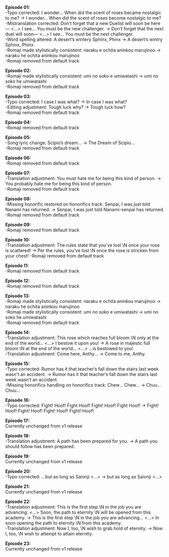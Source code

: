 **Episode 01:**  
-Typo corrected: I wonder... When did the scent of roses became nostalgic to me? -> I wonder... When did the scent of roses become nostalgic to me?  
-Mistranslation corrected: Don’t forget that a new Duelist will soon be here— <...> I see... You must be the new challenger. -> Don’t forget that the next duel will soon— <...> I see... You must be the next challenger.  
-Word spelling altered: A desert’s wintery Sphinx, Phinx -> A desert’s wintry Sphinx, Phinx  
-Romaji made stylistically consistent: naraku e ochita aninkou marujinoo -> naraku he ochita aninkou marujinoo  
-Romaji removed from default track

**Episode 02:**  
-Romaji made stylistically consistent: umi no soko e umiwatashi -> umi no soko he umiwatashi  
-Romaji removed from default track

**Episode 03:**  
-Typo corrected: I case I was what? -> In case I was what?  
-Editing adjustment: Tough luck why? -> Tough luck how?  
-Romaji removed from default track

**Episode 04:**  
-Romaji removed from default track

**Episode 05:**  
-Song lyric change: Scipio’s dream... -> The Dream of Scipio...  
-Romaji removed from default track

**Episode 06:**  
-Romaji removed from default track

**Episode 07:**  
-Translation adjustment: You must hate me for being this kind of person. -> You probably hate me for being this kind of person.  
-Romaji removed from default track

**Episode 08:**  
-Missing honorific restored on honorifics track: Senpai, I was just told Nanami has returned. -> Senpai, I was just told Nanami-senpai has returned.  
-Romaji removed from default track

**Episode 09:**  
-Romaji removed from default track

**Episode 10:**  
-Translation adjustment: The rules state that you’ve lost \N once your rose is scattered! -> Per the rules, you’ve lost \N once the rose is stricken from your chest!
-Romaji removed from default track

**Episode 11:**  
-Romaji removed from default track

**Episode 12:**  
-Romaji removed from default track

**Episode 13:**  
-Romaji made stylistically consistent: naraku e ochita aninkou marujinoo -> naraku he ochita aninkou marujinoo  
-Romaji made stylistically consistent: umi no soko e umiwatashi -> umi no soko he umiwatashi  
-Romaji removed from default track

**Episode 14:**  
-Translation adjustment: This rose which reaches full bloom \N only at the end of the world... <...> I bestow it upon you! -> A rose in majestic full bloom \N at the end of the world... <...> ...is bestowed to you!  
-Translation adjustment: Come here, Anthy... -> Come to me, Anthy.

**Episode 15:**  
-Typo corrected: Rumor has it that teacher’s fall down the stairs last week wasn't an accident. -> Rumor has it that teacher’s fall down the stairs last week wasn’t an accident.  
-Missing honorifics handling on honorifics track: Chew... Chew... -> Chuu... Chuu...

**Episode 16:**  
-Typo corrected: Fight! Hoof! Fight Hoof! Fight! Hoof! Fight Hoof! -> Fight! Hoof! Fight! Hoof! Fight! Hoof! Fight! Hoof!

**Episode 17:**  
Currently unchanged from v1 release

**Episode 18:**  
-Translation adjustment: A path has been prepared for you. -> A path you should follow has been prepared.

**Episode 19:**  
Currently unchanged from v1 release

**Episode 20:**  
-Typo corrected: ...but as long as Saionji <...> -> but as long as Saionji <...>

**Episode 21:**  
Currently unchanged from v1 release

**Episode 22:**  
-Translation adjustment: This is the first step \N in the job you are advancing. <...> Soon, the path to eternity \N will be opened from this academy. -> This is the first step \N in the job you are advancing... <...> In soon opening the path to eternity \N from this academy.  
-Translation adjustment: Now I, too, \N wish to grab hold of eternity. -> Now I, too, \N wish to attempt to attain eternity.

**Episode 23:**  
Currently unchanged from v1 release
